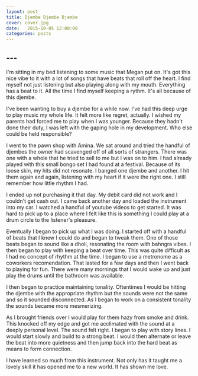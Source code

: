 ```yaml
---
layout: post
title: Djembe Djembe Djembe 
cover: cover.jpg
date:   2015-10-05 12:00:00
categories: posts
---
```


## --- 

I'm sitting in my bed listening to some music that Megan put on. It's got this nice vibe to it with a lot of songs that have beats that roll off the heart. I find myself not just listening but also playing along with my mouth. Everything has a beat to it. All the time I find myself keeping a rythm. It's all because of this djembe.

I've been wanting to buy a djembe for a while now. I've had this deep urge to play music my whole life. It felt more like regret, actually. I wished my parents had forced me to play when I was younger. Because they hadn't done their duty, I was left with the gaping hole in my development. Who else could be held responsible? 

I went to the pawn shop with Amina. We sat around and tried the handful of djembes the owner had scavenged off of all sorts of strangers. There was one with a whole that he tried to sell to me but I was on to him. I had already played with this small bongo set I had found at a festival. Because of its loose skin, my hits did not resonate. I banged one djembe and another. I hit them again and again, listening with my heart if it were the right one. I still remember how little rhythm I had. 

I ended up not purchasing it that day. My debit card did not work and I couldn't get cash out. I came back another day and loaded the instrument into my car. I watched a handful of youtube videos to get started. It was hard to pick up to a place where I felt like this is something I could play at a drum circle to the listener's pleasure. 

Eventually I began to pick up what I was doing. I started off with a handful of beats that I knew I could do and began to tweak them. One of those beats began to sound like a dholi, resonating the room with bahngra vibes. I then began to play with keeping a beat over time. This was quite difficult as I had no concept of rhythm at the time. I began to use a metronome as a coworkers recomendation. That lasted for a few days and then I went back to playing for fun. There were many mornings that I would wake up and just play the drums until the bathroom was available.


I then began to practice maintaining tonality. Oftentimes I would be hitting the djembe with the appropriate rhythm but the sounds were not the same and so it sounded disconnected. As I began to work on a consistent tonality the sounds became more mesmerizing.

As I brought friends over I would play for them hazy from smoke and drink. This knocked off my edge and got me acclimated with the sound at a deeply personal level. The sound felt right. I began to play with story lines. I would start slowly and build to a strong beat. I would then alternate or leave the beat into more quietness and then jump back into the hard beat as means to form connection.

I have learned so much from this instrument. Not only has it taught me a lovely skill it has opened me to a new world. It has shown me love. 
